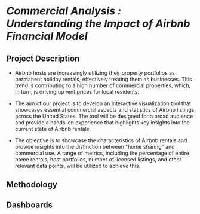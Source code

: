 # _**Commercial Analysis :  Understanding the Impact of Airbnb Financial Model**_


## **Project Description**

* Airbnb hosts are increasingly utilizing their property portfolios as permanent holiday rentals, effectively treating them as businesses. This trend is contributing to a high number of commercial properties, which, in turn, is driving up rent prices for local residents.

* The aim of our project is to develop an interactive visualization tool that showcases essential commercial aspects and statistics of Airbnb listings across the United States. The tool will be designed for a broad audience and provide a hands-on experience that highlights key insights into the current state of Airbnb rentals.

* The objective is to showcase the characteristics of Airbnb rentals and provide insights into the distinction between "home sharing" and commercial use. A range of metrics, including the percentage of entire home rentals, host portfolios, number of licensed listings, and other relevant data points, will be utilized to achieve this.

## **Methodology**

## **Dashboards**

